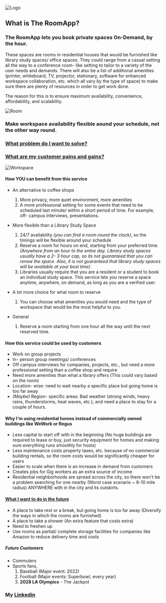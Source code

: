 ![Logo](https://i.imgur.com/ZddkWxa.png)


## What is The RoomApp?

### The RoomApp lets you book private spaces On-Demand, by the hour.

These spaces are rooms in residential houses that would be furnished like library study spaces/ office spaces. They could range from a casual setting all the way to a conference room- like setting to tailor to a variety of the user needs and demands. There will also be a list of additional amenities (printer, whiteboard, TV, projector, stationary, software for enhanced workspace collaboration, etc. which all vary by the type of space) to make sure there are plenty of resources in order to get work done.

The reason for this is to ensure maximum availability, convenience, affordability, and scalability.

![Room](https://i.imgur.com/MhGGsDV.jpg)

### Make workspace availability flexible aound your schedule, not the other way round.


### [What problem do I want to solve?](https://sashankvempati.github.io/The-RoomApp--challenges/)



### [What are my customer pains and gains?](https://sashankvempati.github.io/The-RoomApp--Customer-Pains-and-Gains/)

![Workspace](https://image.shutterstock.com/image-photo/desktop-computer-mockup-on-industrial-600w-1148347850.jpg)

#### How **YOU** can benefit from this service
- An alternative to coffee shops
    1. More privacy, more quiet environment, more amenities  
    2. A more professional setting for some events that need to be scheduled last minute/ within a short period of time. For example, off- campus interviews, presentations.

- More flexible than a Library Study Space
    1. 24/7 availability *(you can find a room round the clock)*, so the timings will be flexible around your schedule   
    2. Reserve a room for hours on end, starting from your preferred time. *(Anywhere from an hour to the entire day. Library study spaces usually have a 2- 3 hour cap, so its not guaranteed that you can renew the space. Also, it is not guaranteed that library study spaces will be available at your best time)*   
    3. Libraries usually require that you are a resident or a student to book an individual study space. This service lets you reserve a space anytime, anywhere, on demand, as long as you are a verified user.   
    
- A lot more choice for what room to reserve
    1. You can choose what amenities you would need and the type of workspace that would be the most helpful to you.

- General
   1. Reserve a room starting from one hour all the way until the next reserved time.

#### How this service could be used by customers
- Work on group projects
- In- person group meetings/ conferences
- Off campus interviews for companies, projects, etc., but need a more professional setting than a coffee shop and require
- Need more amenities than what a library offers (This could vary based on the room)
- Location- wise: need to wait nearby a specific place but going home is too far away
- *(Maybe)* Region- specific areas: Bad weather (strong winds, heavy rains, thunderstorms, heat waves, etc.), and need a place to stay for a couple of hours.

#### Why I'm using residential homes instead of commercially owned buildings like WeWork or Regus
- Less capital to start off with in the beginning (No huge buildings are required to lease or buy, just security equipment for homes and making sure everything runs smoothly for hosts)
- Less maintenance costs property taxes, etc. because of no commercial building rentals, so the room costs would be significantly cheaper for users
- Easier to scale when there is an increase in demand from customers
- Creates jobs for Gig workers as an extra source of income
- Residential neighborhoods are spread across the city, so there won't be a problem searching for one nearby (Worst case scenario ~ 8-10 mile radius) ANYWHERE with in the city and its outskirts.


#### [What I want to do in the future](https://sashankvempati.github.io/The-RoomApp--Future-Plans/)
- A place to take rest or a break, but going home is too far away (Diversify the ways in which the rooms are furnished)
- A place to take a shower (An extra feature that costs extra)
- Need to freshen up
- Use rooms as partial/ complete storage facilities for companies like Amazon to reduce delivery time and costs

##### Future Customers
- Commuters
- Sports fans, 
   1. Baseball (Major event: 2022)
   2. Football (Major events: Superbowl, every year)
   3. **2028 LA Olympics** - The Jackpot
   
### My [Linkedin](https://www.linkedin.com/in/svempati)
